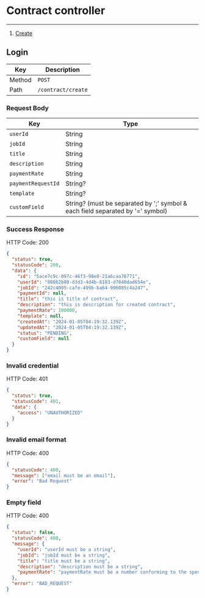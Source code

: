# Contract controller

---

1. [Create](#create)

## Login

| Key    | Description   |
| ------ | ------------- |
| Method | `POST`        |
| Path   | `/contract/create` |

### Request Body

| Key        | Type   |
| ---------- | ------ |
| `userId`    | String |
| `jobId` | String |
| `title` | String |
| `description` | String |
| `paymentRate` | String |
| `paymentRequestId` | String? |
| `template` | String? |
| `customField` | String? (must be separated by ';' symbol & each field separated by '=' symbol)|

### Success Response

HTTP Code: 200

```json
{
  "status": true,
  "statusCode": 200,
  "data": {
    "id": "5ace7c9c-097c-46f3-98e0-21a6caa76771",
    "userId": "88862b00-d3d3-4d4b-8183-d7840dad654e",
    "jobId": "242c4095-cafe-499b-ba64-996085c4a247",
    "paymentId": null,
    "title": "this is title of contract",
    "description": "this is description for created contract",
    "paymentRate": 100000,
    "template": null,
    "createdAt": "2024-01-05T04:19:32.139Z",
    "updatedAt": "2024-01-05T04:19:32.139Z",
    "status": "PENDING",
    "customField": null
  }
}
```

### Invalid credential

HTTP Code: 401

```json
{
  "status": true,
  "statusCode": 401,
  "data": {
    "access": "UNAUTHORIZED"
  }
}
```

### Invalid email format

HTTP Code: 400

```json
{
  "statusCode": 400,
  "message": ["email must be an email"],
  "error": "Bad Request"
}
```

### Empty field

HTTP Code: 400

```json
{
  "status": false,
  "statusCode": 400,
  "message": {
    "userId": "userId must be a string",
    "jobId": "jobId must be a string",
    "title": "title must be a string",
    "description": "description must be a string",
    "paymentRate": "paymentRate must be a number conforming to the specified constraints"
  },
  "error": "BAD_REQUEST"
}
```
